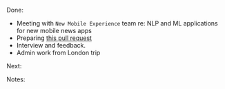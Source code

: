Done:
* Meeting with `New Mobile Experience` team re: NLP and ML applications for new mobile news apps
* Preparing [this pull request](https://github.com/mozilla/telemetry-batch-view/pull/104)
* Interview and feedback.
* Admin work from London trip

Next:

Notes:

